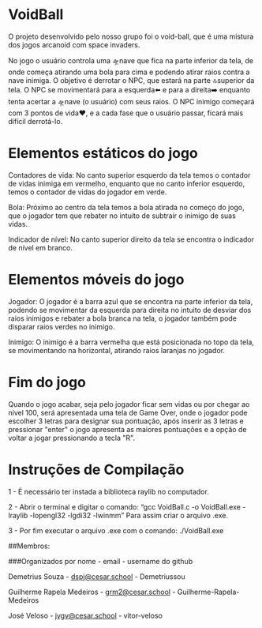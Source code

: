 # VoidBall

O projeto desenvolvido pelo nosso grupo foi o void-ball, que é uma mistura dos jogos arcanoid com space invaders.

No jogo o usuário controla uma 🛸nave que fica na parte inferior da tela, de onde começa atirando uma bola para cima e podendo atirar raios contra a nave inimiga.
O objetivo é derrotar o NPC, que estará na parte 🔝superior da tela.
O NPC se movimentará para a esquerda⬅️ e para a direita➡️ enquanto tenta acertar a 🛸nave (o usuário) com seus raios.
O NPC inimigo começará com 3 pontos de vida❤️, e a cada fase que o usuário passar, ficará mais difícil derrotá-lo.

# Elementos estáticos do jogo 

Contadores de vida: No canto superior esquerdo da tela temos o contador de vidas inimiga em vermelho, enquanto que no canto inferior esquerdo, temos o contador de vidas do jogador em verde.

Bola: Próximo ao centro da tela temos a bola atirada no começo do jogo, que o jogador tem que rebater no intuito de subtrair o inimigo de suas vidas.

Indicador de nível: No canto superior direito da tela se encontra o indicador de nível em branco.

# Elementos móveis do jogo 

Jogador: O jogador é a barra azul que se encontra na parte inferior da tela, podendo se movimentar da esquerda para direita no intuito de desviar dos raios inimigos e rebater a bola branca na tela, o jogador também pode disparar raios verdes no inimigo. 

Inimigo: O inimigo é a barra vermelha que está posicionada no topo da tela, se movimentando na horizontal, atirando raios laranjas no jogador.

# Fim do jogo 

  Quando o jogo acabar, seja pelo jogador ficar sem vidas ou por chegar ao nível 100, será apresentada uma tela de Game Over, onde o jogador pode escolher 3 letras para designar sua pontuação, após inserir as 3 letras e pressionar "enter" o jogo apresenta as maiores pontuações e a opção de voltar a jogar pressionando a tecla "R".

# Instruções de Compilação 

1 - É necessário ter instada a biblioteca raylib no computador. 

2 - Abrir o terminal e digitar o comando:
“gcc VoidBall.c -o VoidBall.exe -lraylib -lopengl32 -lgdi32 -lwinmm”
Para assim criar o arquivo .exe.

3 - Por fim executar o arquivo .exe com o comando:
./VoidBall.exe


##Membros: 

###Organizados por nome - email - username do github

Demetrius Souza - dspj@cesar.school - Demetriussou

Guilherme Rapela Medeiros - grm2@cesar.school - Guilherme-Rapela-Medeiros

José Veloso - jvgv@cesar.school - vitor-veloso

